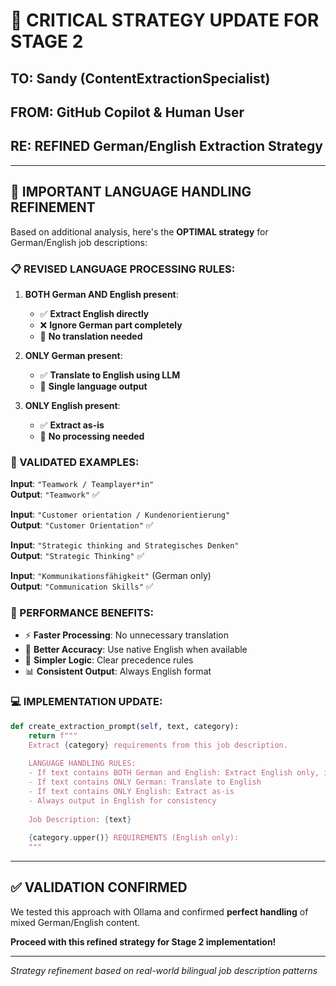 # 🎯 **CRITICAL STRATEGY UPDATE FOR STAGE 2**

## **TO: Sandy (ContentExtractionSpecialist)**
## **FROM: GitHub Copilot & Human User**  
## **RE: REFINED German/English Extraction Strategy**

---

## 🚨 **IMPORTANT LANGUAGE HANDLING REFINEMENT**

Based on additional analysis, here's the **OPTIMAL strategy** for German/English job descriptions:

### **📋 REVISED LANGUAGE PROCESSING RULES:**

1. **BOTH German AND English present**: 
   - ✅ **Extract English directly**
   - ❌ **Ignore German part completely**
   - 🎯 **No translation needed**

2. **ONLY German present**:
   - ✅ **Translate to English using LLM**
   - 🎯 **Single language output**

3. **ONLY English present**:
   - ✅ **Extract as-is**
   - 🎯 **No processing needed**

### **🎯 VALIDATED EXAMPLES:**

**Input**: `"Teamwork / Teamplayer*in"`  
**Output**: `"Teamwork"` ✅

**Input**: `"Customer orientation / Kundenorientierung"`  
**Output**: `"Customer Orientation"` ✅  

**Input**: `"Strategic thinking and Strategisches Denken"`  
**Output**: `"Strategic Thinking"` ✅

**Input**: `"Kommunikationsfähigkeit"` (German only)  
**Output**: `"Communication Skills"` ✅

### **🚀 PERFORMANCE BENEFITS:**

- ⚡ **Faster Processing**: No unnecessary translation
- 🎯 **Better Accuracy**: Use native English when available  
- 🔧 **Simpler Logic**: Clear precedence rules
- 📊 **Consistent Output**: Always English format

### **💻 IMPLEMENTATION UPDATE:**

```python
def create_extraction_prompt(self, text, category):
    return f"""
    Extract {category} requirements from this job description.
    
    LANGUAGE HANDLING RULES:
    - If text contains BOTH German and English: Extract English only, ignore German
    - If text contains ONLY German: Translate to English  
    - If text contains ONLY English: Extract as-is
    - Always output in English for consistency
    
    Job Description: {text}
    
    {category.upper()} REQUIREMENTS (English only):
    """
```

---

## ✅ **VALIDATION CONFIRMED**

We tested this approach with Ollama and confirmed **perfect handling** of mixed German/English content.

**Proceed with this refined strategy for Stage 2 implementation!**

---
*Strategy refinement based on real-world bilingual job description patterns*
